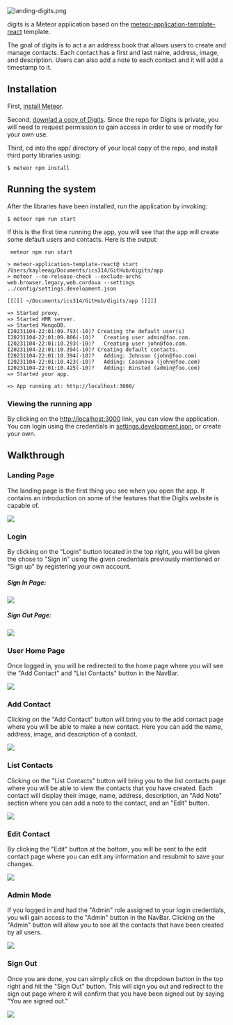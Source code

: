 ![landing-digits.png](doc%2Flanding-digits.png)

digits is a Meteor application based on the [meteor-application-template-react](https://ics-software-engineering.github.io/meteor-application-template-react/) template. 

The goal of digits is to act a an address book that allows users to create and manage contacts. Each contact has a first and last name, address, image, and description. Users can also add a note to each contact and it will add a timestamp to it. 

## Installation

First, [install Meteor](https://www.meteor.com/install).

Second, [downlad a copy of Digits](https://github.com/kayleeagorilla/digits). Since the repo for Digits is private, you will need to request permission to gain access in order to use or modify for your own use.

Third, cd into the app/ directory of your local copy of the repo, and install third party libraries using:

```
$ meteor npm install
```
## Running the system

After the libraries have been installed, run the application by invoking:

```
$ meteor npm run start
```

If this is the first time running the app, you will see that the app will create some default users and contacts. Here is the output:

```
 meteor npm run start

> meteor-application-template-react@ start /Users/kayleeag/Documents/ics314/GitHub/digits/app
> meteor --no-release-check --exclude-archs web.browser.legacy,web.cordova --settings ../config/settings.development.json

[[[[[ ~/Documents/ics314/GitHub/digits/app ]]]]]

=> Started proxy.                             
=> Started HMR server.                        
=> Started MongoDB.                           
I20231104-22:01:09.793(-10)? Creating the default user(s)
I20231104-22:01:09.806(-10)?   Creating user admin@foo.com.
I20231104-22:01:10.293(-10)?   Creating user john@foo.com.
I20231104-22:01:10.394(-10)? Creating default contacts.
I20231104-22:01:10.394(-10)?   Adding: Johnson (john@foo.com)
I20231104-22:01:10.423(-10)?   Adding: Casanova (john@foo.com)
I20231104-22:01:10.425(-10)?   Adding: Binsted (admin@foo.com)
=> Started your app.

=> App running at: http://localhost:3000/

```

### Viewing the running app

By clicking on the [http://localhost:3000](http://localhost:3000) link, you can view the application. You can login using the credentials in [settings.development.json](https://github.com/kayleeagorilla/digits/blob/main/config/settings.development.json), or create your own.

## Walkthrough

### Landing Page

The landing page is the first thing you see when you open the app. It contains an introduction on some of the features that the Digits website is capable of.

<img src="doc/landing-digits.png">


### Login

By clicking on the "Login" button located in the top right, you will be given the chose to "Sign in" using the given credentials previously mentioned or "Sign up" by registering your own account.
##### Sign In Page:
<img src="doc/sign-in-digits.png">

##### Sign Out Page:
<img src="doc/sign-up-digits.png">


### User Home Page

Once logged in, you will be redirected to the home page where you will see the "Add Contact" and "List Contacts" button in the NavBar.

<img src="doc/user-home-page-digits.png">


### Add Contact

Clicking on the "Add Contact" button will bring you to the add contact page where you will be able to make a new contact. Here you can add the name, address, image, and description of a contact. 

<img src="doc/add-contact-digits.png">

### List Contacts

Clicking on the "List Contacts" button will bring you to the list contacts page where you will be able to view the contacts that you have created. Each contact will display their image, name, address, description, an "Add Note" section where you can add a note to the contact, and an "Edit" button.

<img src="doc/list-contacts-digits.png">

### Edit Contact

By clicking the "Edit" button at the bottom, you will be sent to the edit contact page where you can edit any information and resubmit to save your changes.

<img src="doc/edit-contact-digits.png">

### Admin Mode

If you logged in and had the "Admin" role assigned to your login credentials, you will gain access to the "Admin" button in the NavBar. Clicking on the "Admin" button will allow you to see all the contacts that have been created by all users. 

<img src="doc/admin-digits.png">

### Sign Out

Once you are done, you can simply click on the dropdown button in the top right and hit the "Sign Out" button. This will sign you out and redirect to the sign out page where it will confirm that you have been signed out by saying "You are signed out." 

<img src="doc/sign-out-digits.png">